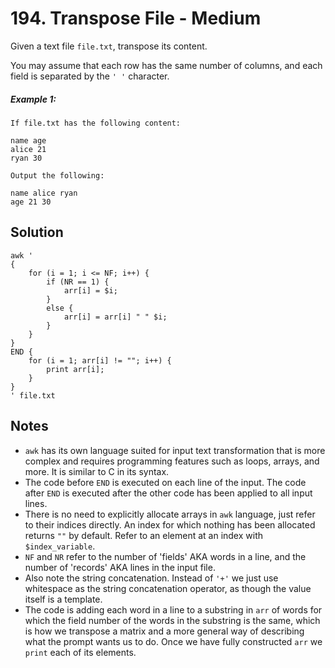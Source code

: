 # 194. Transpose File - Medium

Given a text file `file.txt`, transpose its content.

You may assume that each row has the same number of columns, and each field is separated by the `' '` character.

##### Example 1:

```
If file.txt has the following content:

name age
alice 21
ryan 30

Output the following:

name alice ryan
age 21 30
```

## Solution

```
awk '
{
    for (i = 1; i <= NF; i++) {
        if (NR == 1) {
            arr[i] = $i;
        }
        else {
            arr[i] = arr[i] " " $i;
        }
    }
}
END {
    for (i = 1; arr[i] != ""; i++) {
        print arr[i];
    }
}
' file.txt
```

## Notes
- `awk` has its own language suited for input text transformation that is more complex and requires programming features such as loops, arrays, and more. It is similar to C in its syntax.
- The code before `END` is executed on each line of the input. The code after `END` is executed after the other code has been applied to all input lines.
- There is no need to explicitly allocate arrays in `awk` language, just refer to their indices directly. An index for which nothing has been allocated returns `""` by default. Refer to an element at an index with `$index_variable`.
- `NF` and `NR` refer to the number of 'fields' AKA words in a line, and the number of 'records' AKA lines in the input file.
- Also note the string concatenation. Instead of `'+'` we just use whitespace as the string concatenation operator, as though the value itself is a template.
- The code is adding each word in a line to a substring in `arr` of words for which the field number of the words in the substring is the same, which is how we transpose a matrix and a more general way of describing what the prompt wants us to do. Once we have fully constructed `arr` we `print` each of its elements.